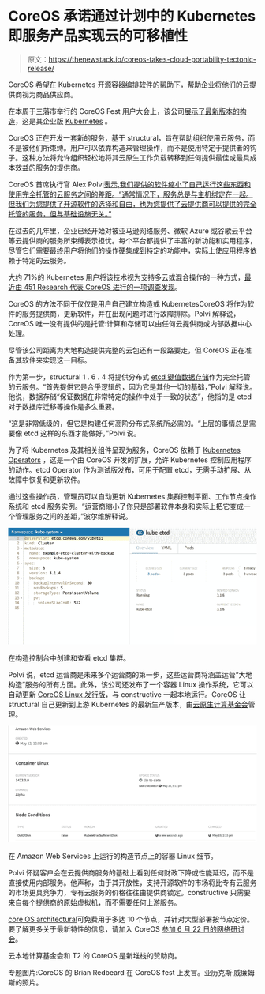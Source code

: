 # CoreOS 承诺通过计划中的 Kubernetes 即服务产品实现云的可移植性

> 原文：<https://thenewstack.io/coreos-takes-cloud-portability-tectonic-release/>

CoreOS 希望在 Kubernetes 开源容器编排软件的帮助下，帮助企业将他们的云提供商视为商品供应商。

在本周于三藩市举行的 CoreOS Fest 用户大会上，该公司[展示了最新版本的](https://coreos.com/blog/coreos-brings-freedom-to-cloud)[构造](https://coreos.com/tectonic/)，这是其企业版 [Kubernetes](/category/kubernetes/) 。

CoreOS 正在开发一套新的服务，基于 structural，旨在帮助组织使用云服务，而不是被他们所束缚。用户可以依靠构造来管理操作，而不是使用特定于提供者的钩子。这种方法将允许组织轻松地将其云原生工作负载转移到任何提供最佳或最具成本效益的服务的提供商。

CoreOS 首席执行官 Alex Polvi[表示,](https://coreos.com/)[我们提供的软件缩小了自己运行这些东西和使用完全托管的云服务之间的差距。“通常情况下，服务总是与主机绑定在一起。但我们为您提供了开源软件的选择和自由，也为您提供了云提供商可以提供的完全托管的服务，但与基础设施无关。”](https://twitter.com/polvi)

在过去的几年里，企业已经开始对被亚马逊网络服务、微软 Azure 或谷歌云平台等云提供商的服务所束缚表示担忧。每个平台都提供了丰富的新功能和实用程序，尽管它们需要最终用户将他们的操作硬集成到特定的功能中，实际上使应用程序依赖于特定的云服务。

大约 71%的 Kubernetes 用户将该技术视为支持多云或混合操作的一种方式，[最近由 451 Research 代表 CoreOS 进行的一项调查发现](https://thenewstack.io/parity-check-bright-grey-container-prediction/)。

CoreOS 的方法不同于仅仅是用户自己建立构造或 KubernetesCoreOS 将作为软件的服务提供商，更新软件，并在出现问题时进行故障排除。Polvi 解释说，CoreOS 唯一没有提供的是托管:计算和存储可以由任何云提供商或内部数据中心处理。

尽管该公司距离为大地构造提供完整的云包还有一段路要走，但 CoreOS 正在准备其软件来实现这一目标。

作为第一步，structural 1 . 6 . 4 将提供分布式 [etcd 键值数据存储](https://github.com/coreos/etcd)作为完全托管的云服务。“首先提供它是合乎逻辑的，因为它是其他一切的基础，”Polvi 解释说。他说，数据存储“保证数据在非常特定的操作中处于一致的状态”，他指的是 etcd 对于数据库迁移等操作是多么重要。

“这是非常低级的，但它是构建任何高阶分布式系统所必需的。“上层的事情总是需要像 etcd 这样的东西才能做好，”Polvi 说。

为了将 Kubernetes 及其相关组件呈现为服务，CoreOS 依赖于 [Kubernetes Operators](https://coreos.com/blog/introducing-operators.html) ，这是一个由 CoreOS 开发的扩展，允许 Kubernetes 控制应用程序的动作。etcd Operator 作为测试版发布，可用于配置 etcd，无需手动扩展、从故障中恢复和更新软件。

通过这些操作员，管理员可以自动更新 Kubernetes 集群控制平面、工作节点操作系统和 etcd 服务实例。“运营商缩小了你只是部署软件本身和实际上把它变成一个管理服务之间的差距，”波尔维解释说。

[![](img/574a1d08830718b45a5c4a1de216ee02.png)](https://coreos.com/blog/coreos-brings-freedom-to-cloud)

在构造控制台中创建和查看 etcd 集群。

Polvi 说，etcd 运营商是未来多个运营商的第一步，这些运营商将涵盖运营“大地构造”服务的所有方面。此外，该公司还发布了一个容器 Linux 操作系统，它可以自动更新 [CoreOS Linux 发行版](https://coreos.com/products/container-linux-subscription/)，与 constructive 一起本地运行。CoreOS 让 structural 自己更新到上游 Kubernetes 的最新生产版本，由[云原生计算基金会](https://www.cncf.io/)管理。

[![](img/2f26d64727e0d7c29972d24c9015321a.png)](https://coreos.com/blog/coreos-brings-freedom-to-cloud)

在 Amazon Web Services 上运行的构造节点上的容器 Linux 细节。

Polvi 怀疑客户会在云提供商服务的基础上看到任何财政下降或性能延迟，而不是直接使用内部服务。他声称，由于其开放性，支持开源软件的市场将比专有云服务的市场更具竞争力，专有云服务的价格往往由提供商锁定。constructive 只需要来自每个提供商的原始虚拟机，而不需要任何上游服务。

[core OS architectural](https://coreos.com/tectonic)可免费用于多达 10 个节点，并针对大型部署按节点定价。要了解更多关于最新特性的信息，请加入 CoreOS [参加 6 月 22 日的网络研讨会](https://www.brighttalk.com/webcast/14601/263765)。

云本地计算基金会和 T2 的 CoreOS 是新堆栈的赞助商。

专题图片:CoreOS 的 Brian Redbeard 在 CoreOS fest 上发言。亚历克斯·威廉姆斯的照片。

<svg xmlns:xlink="http://www.w3.org/1999/xlink" viewBox="0 0 68 31" version="1.1"><title>Group</title> <desc>Created with Sketch.</desc></svg>